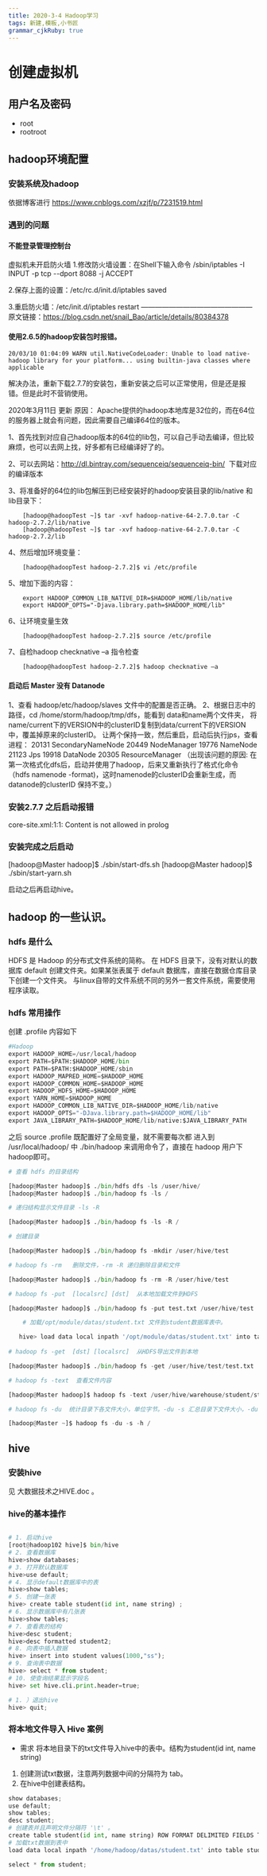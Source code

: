 ```yaml
---
title: 2020-3-4 Hadoop学习
tags: 新建,模板,小书匠
grammar_cjkRuby: true
---
```



# 创建虚拟机
## 用户名及密码

- root
- rootroot

## hadoop环境配置

### 安装系统及hadoop

依据博客进行  https://www.cnblogs.com/xzjf/p/7231519.html

### 遇到的问题

#### 不能登录管理控制台

虚拟机未开启防火墙
1.修改防火墙设置：在Shell下输入命令 /sbin/iptables -I INPUT -p tcp --dport 8088 -j ACCEPT

2.保存上面的设置：/etc/rc.d/init.d/iptables saved

3.重启防火墙：/etc/init.d/iptables restart
————————————————
原文链接：https://blog.csdn.net/snail_Bao/article/details/80384378

#### 使用2.6.5的hadoop安装包时报错。
``` 
20/03/10 01:04:09 WARN util.NativeCodeLoader: Unable to load native-hadoop library for your platform... using builtin-java classes where applicable
```

解决办法，重新下载2.7.7的安装包，重新安装之后可以正常使用，但是还是报错。但是此时不营销使用。

2020年3月11日 更新
原因：
Apache提供的hadoop本地库是32位的，而在64位的服务器上就会有问题，因此需要自己编译64位的版本。

1、首先找到对应自己hadoop版本的64位的lib包，可以自己手动去编译，但比较麻烦，也可以去网上找，好多都有已经编译好了的。

2、可以去网站：http://dl.bintray.com/sequenceiq/sequenceiq-bin/  下载对应的编译版本

3、将准备好的64位的lib包解压到已经安装好的hadoop安装目录的lib/native 和 lib目录下：

		[hadoop@hadoopTest ~]$ tar -xvf hadoop-native-64-2.7.0.tar -C hadoop-2.7.2/lib/native
		[hadoop@hadoopTest ~]$ tar -xvf hadoop-native-64-2.7.0.tar -C hadoop-2.7.2/lib
		
4、然后增加环境变量：

		[hadoop@hadoopTest hadoop-2.7.2]$ vi /etc/profile
		
5、增加下面的内容：

		export HADOOP_COMMON_LIB_NATIVE_DIR=$HADOOP_HOME/lib/native
		export HADOOP_OPTS="-Djava.library.path=$HADOOP_HOME/lib"
6、让环境变量生效

		[hadoop@hadoopTest hadoop-2.7.2]$ source /etc/profile
7、自检hadoop checknative –a 指令检查

		[hadoop@hadoopTest hadoop-2.7.2]$ hadoop checknative –a

#### 启动后 Master 没有 Datanode

1、查看 hadoop/etc/hadoop/slaves 文件中的配置是否正确。
2、根据日志中的路径，cd /home/storm/hadoop/tmp/dfs，能看到 data和name两个文件夹， 将name/current下的VERSION中的clusterID复制到data/current下的VERSION中，覆盖掉原来的clusterID。 让两个保持一致，然后重启，启动后执行jps，查看进程： 20131 SecondaryNameNode 20449 NodeManager 19776 NameNode 21123 Jps 19918 DataNode 20305 ResourceManager
（出现该问题的原因:
在第一次格式化dfs后，启动并使用了hadoop，后来又重新执行了格式化命令（hdfs namenode -format)，这时namenode的clusterID会重新生成，而datanode的clusterID 保持不变。）

### 安装2.7.7 之后启动报错

 core-site.xml:1:1: Content is not allowed in prolog
 
 ### 安装完成之后启动
 
 [hadoop@Master hadoop]$ ./sbin/start-dfs.sh
[hadoop@Master hadoop]$ ./sbin/start-yarn.sh

启动之后再启动hive。
 
 ## hadoop 的一些认识。
 
 ### hdfs 是什么
 
 HDFS 是 Hadoop 的分布式文件系统的简称。
 在 HDFS 目录下，没有对默认的数据库 default 创建文件夹。如果某张表属于 default 数据库，直接在数据仓库目录下创建一个文件夹。
 与linux自带的文件系统不同的另外一套文件系统，需要使用程序读取。
 
 ### hdfs 常用操作
 
 创建 .profile  内容如下
 ``` python
 #Hadoop
export HADOOP_HOME=/usr/local/hadoop
export PATH=$PATH:$HADOOP_HOME/bin
export PATH=$PATH:$HADOOP_HOME/sbin
export HADOOP_MAPRED_HOME=$HADOOP_HOME
export HADOOP_COMMON_HOME=$HADOOP_HOME
export HADOOP_HDFS_HOME=$HADOOP_HOME
export YARN_HOME=$HADOOP_HOME
export HADOOP_COMMON_LIB_NATIVE_DIR=$HADOOP_HOME/lib/native
export HADOOP_OPTS="-DJava.library.path=$HADOOP_HOME/lib"
export JAVA_LIBRARY_PATH=$HADOOP_HOME/lib/native:$JAVA_LIBRARY_PATH

 ```
 之后 source .profile 既配置好了全局变量，就不需要每次都 进入到 /usr/local/hadoop/ 中 ./bin/hadoop 来调用命令了，直接在 hadoop 用户下  hadoop即可。
 ``` python
 # 查看 hdfs 的目录结构
 
[hadoop@Master hadoop]$ ./bin/hdfs dfs -ls /user/hive/
[hadoop@Master hadoop]$ ./bin/hadoop fs -ls /

# 递归结构显示文件目录 -ls -R

[hadoop@Master hadoop]$ ./bin/hadoop fs -ls -R /

# 创建目录

[hadoop@Master hadoop]$ ./bin/hadoop fs -mkdir /user/hive/test

# hadoop fs -rm   删除文件，-rm -R 递归删除目录和文件

 [hadoop@Master hadoop]$ ./bin/hadoop fs -rm -R /user/hive/test
 
 # hadoop fs -put  [localsrc] [dst]  从本地加载文件到HDFS
 
 [hadoop@Master hadoop]$ ./bin/hadoop fs -put test.txt /user/hive/test
 
	 # 加载/opt/module/datas/student.txt 文件到student数据库表中。
 
	hive> load data local inpath '/opt/module/datas/student.txt' into table student;
	
# hadoop fs -get  [dst] [localsrc]  从HDFS导出文件到本地

 [hadoop@Master hadoop]$ ./bin/hadoop fs -get /user/hive/test/test.txt

# hadoop fs -text  查看文件内容

[hadoop@Master hadoop]$ hadoop fs -text /user/hive/warehouse/student/student.txt

# hadoop fs -du  统计目录下各文件大小，单位字节。-du -s 汇总目录下文件大小，-du -h 显示单位

[hadoop@Master ~]$ hadoop fs -du -s -h /

 
 ```
 
 ## hive
 
 ### 安装hive
 
 见 大数据技术之HIVE.doc 。
 
 ### hive的基本操作
  
``` python

# 1. 启动hive
[root@hadoop102 hive]$ bin/hive
# 2. 查看数据库
hive>show databases;
# 3. 打开默认数据库
hive>use default;
# 4. 显示default数据库中的表
hive>show tables;
# 5. 创建一张表
hive> create table student(id int, name string) ;
# 6. 显示数据库中有几张表
hive>show tables;
# 7. 查看表的结构
hive>desc student;
hive>desc formatted student2;
# 8. 向表中插入数据
hive> insert into student values(1000,"ss");
# 9. 查询表中数据
hive> select * from student;
# 10. 使查询结果显示字段名
hive> set hive.cli.print.header=true;

# 1. ）退出hive
hive> quit;

```

### 将本地文件导入 Hive 案例

- 需求 将本地目录下的txt文件导入hive中的表中。结构为student(id int, name string)

1. 创建测试txt数据，注意两列数据中间的分隔符为 tab。
2. 在hive中创建表结构。
``` python
show databases;
use default;
show tables;
desc student;
# 创建表并且声明文件分隔符 '\t' 。
create table student(id int, name string) ROW FORMAT DELIMITED FIELDS TERMINATED BY '\t';
# 加载txt数据到表中
load data local inpath '/home/hadoop/datas/student.txt' into table student;

select * from student;

```
